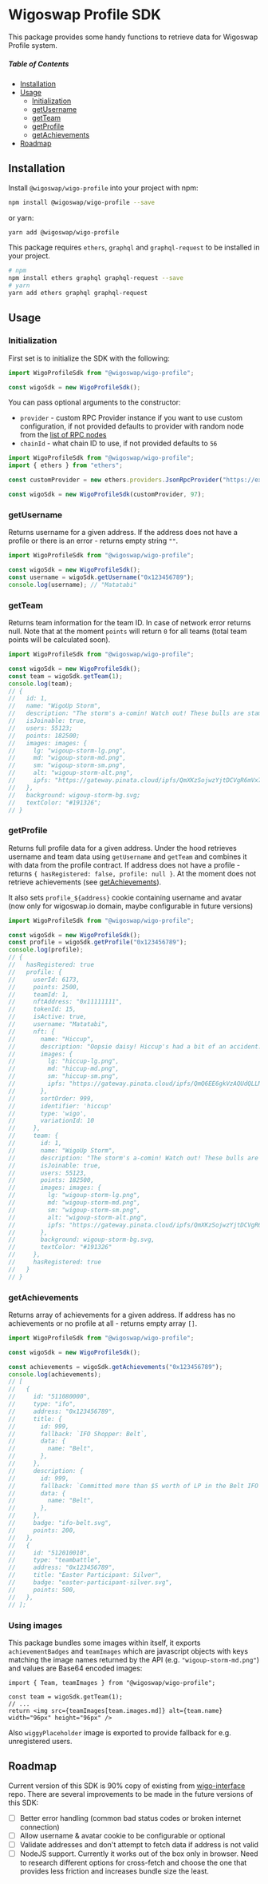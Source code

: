 # Wigoswap Profile SDK

This package provides some handy functions to retrieve data for Wigoswap Profile system.

##### Table of Contents

- [Installation](#installation)
- [Usage](#usage)
  - [Initialization](#initialization)
  - [getUsername](#getUsername)
  - [getTeam](#getTeam)
  - [getProfile](#getProfile)
  - [getAchievements](#getAchievements)
- [Roadmap](#roadmap)

## Installation

Install `@wigoswap/wigo-profile` into your project with npm:

```bash
npm install @wigoswap/wigo-profile --save
```

or yarn:

```bash
yarn add @wigoswap/wigo-profile
```

This package requires `ethers`, `graphql` and `graphql-request` to be installed in your project.

```bash
# npm
npm install ethers graphql graphql-request --save
# yarn
yarn add ethers graphql graphql-request
```

## Usage

### Initialization

First set is to initialize the SDK with the following:

```js
import WigoProfileSdk from "@wigoswap/wigo-profile";

const wigoSdk = new WigoProfileSdk();
```

You can pass optional arguments to the constructor:

- `provider` - custom RPC Provider instance if you want to use custom configuration, if not provided defaults to provider with random node from the [list of RPC nodes](src/utils/getRpcUrl.ts)
- `chainId` - what chain ID to use, if not provided defaults to `56`

```js
import WigoProfileSdk from "@wigoswap/wigo-profile";
import { ethers } from "ethers";

const customProvider = new ethers.providers.JsonRpcProvider("https://example.com");

const wigoSdk = new WigoProfileSdk(customProvider, 97);
```

### getUsername

Returns username for a given address. If the address does not have a profile or there is an error - returns empty string `""`.

```js
import WigoProfileSdk from "@wigoswap/wigo-profile";

const wigoSdk = new WigoProfileSdk();
const username = wigoSdk.getUsername("0x123456789");
console.log(username); // "Matatabi"
```

### getTeam

Returns team information for the team ID. In case of network error returns null. Note that at the moment `points` will return `0` for all teams (total team points will be calculated soon).

```js
import WigoProfileSdk from "@wigoswap/wigo-profile";

const wigoSdk = new WigoProfileSdk();
const team = wigoSdk.getTeam(1);
console.log(team);
// {
//   id: 1,
//   name: "WigoUp Storm",
//   description: "The storm's a-comin! Watch out! These bulls are stampeding in a wigoup surge!",
//   isJoinable: true,
//   users: 55123;
//   points: 182500;
//   images: images: {
//     lg: "wigoup-storm-lg.png",
//     md: "wigoup-storm-md.png",
//     sm: "wigoup-storm-sm.png",
//     alt: "wigoup-storm-alt.png",
//     ipfs: "https://gateway.pinata.cloud/ipfs/QmXKzSojwzYjtDCVgR6mVx7w7DbyYpS7zip4ovJB9fQdMG/wigoup-storm.png",
//   },
//   background: wigoup-storm-bg.svg;
//   textColor: "#191326";
// }
```

### getProfile

Returns full profile data for a given address. Under the hood retrieves username and team data using `getUsername` and `getTeam` and combines it with data from the profile contract. If address does not have a profile - returns `{ hasRegistered: false, profile: null }`. At the moment does not retrieve achievements (see [getAchievements](#getAchievements)).

It also sets `profile_${address}` cookie containing username and avatar (now only for wigoswap.io domain, maybe configurable in future versions)

```js
import WigoProfileSdk from "@wigoswap/wigo-profile";

const wigoSdk = new WigoProfileSdk();
const profile = wigoSdk.getProfile("0x123456789");
console.log(profile);
// {
//   hasRegistered: true
//   profile: {
//     userId: 6173,
//     points: 2500,
//     teamId: 1,
//     nftAddress: "0x11111111",
//     tokenId: 15,
//     isActive: true,
//     username: "Matatabi",
//     nft: {
//       name: "Hiccup",
//       description: "Oopsie daisy! Hiccup's had a bit of an accident. Poor little fella.",
//       images: {
//         lg: "hiccup-lg.png",
//         md: "hiccup-md.png",
//         sm: "hiccup-sm.png",
//         ipfs: "https://gateway.pinata.cloud/ipfs/QmQ6EE6gkVzAQUdQLLM7CyrnME6LZHCoy92ZERW8HXmyjw/hiccup.png",
//       },
//       sortOrder: 999,
//       identifier: 'hiccup'
//       type: 'wigo',
//       variationId: 10
//     },
//     team: {
//       id: 1,
//       name: "WigoUp Storm",
//       description: "The storm's a-comin! Watch out! These bulls are stampeding in a wigoup surge!",
//       isJoinable: true,
//       users: 55123,
//       points: 182500,
//       images: images: {
//         lg: "wigoup-storm-lg.png",
//         md: "wigoup-storm-md.png",
//         sm: "wigoup-storm-sm.png",
//         alt: "wigoup-storm-alt.png",
//         ipfs: "https://gateway.pinata.cloud/ipfs/QmXKzSojwzYjtDCVgR6mVx7w7DbyYpS7zip4ovJB9fQdMG sy  rup-storm.png",
//       },
//       background: wigoup-storm-bg.svg,
//       textColor: "#191326"
//     },
//     hasRegistered: true
//   }
// }
```

### getAchievements

Returns array of achievements for a given address. If address has no achievements or no profile at all - returns empty array `[]`.

```js
import WigoProfileSdk from "@wigoswap/wigo-profile";

const wigoSdk = new WigoProfileSdk();

const achievements = wigoSdk.getAchievements("0x123456789");
console.log(achievements);
// [
//   {
//     id: "511080000",
//     type: "ifo",
//     address: "0x123456789",
//     title: {
//       id: 999,
//       fallback: `IFO Shopper: Belt`,
//       data: {
//         name: "Belt",
//       },
//     },
//     description: {
//       id: 999,
//       fallback: `Committed more than $5 worth of LP in the Belt IFO`,
//       data: {
//         name: "Belt",
//       },
//     },
//     badge: "ifo-belt.svg",
//     points: 200,
//   },
//   {
//     id: "512010010",
//     type: "teambattle",
//     address: "0x123456789",
//     title: "Easter Participant: Silver",
//     badge: "easter-participant-silver.svg",
//     points: 500,
//   },
// ];
```

### Using images

This package bundles some images within itself, it exports `achievementBadges` and `teamImages` which are javascript objects with keys matching the image names returned by the API (e.g. `"wigoup-storm-md.png"`) and values are Base64 encoded images:

```JSX
import { Team, teamImages } from "@wigoswap/wigo-profile";

const team = wigoSdk.getTeam(1);
// ...
return <img src={teamImages[team.images.md]} alt={team.name} width="96px" height="96px" />
```

Also `wiggyPlaceholder` image is exported to provide fallback for e.g. unregistered users.

## Roadmap

Current version of this SDK is 90% copy of existing from [wigo-interface](https://github.com/wigoswap/wigo-interface) repo. There are several improvements to be made in the future versions of this SDK:

- [ ] Better error handling (common bad status codes or broken internet connection)
- [ ] Allow username & avatar cookie to be configurable or optional
- [ ] Validate addresses and don't attempt to fetch data if address is not valid
- [ ] NodeJS support. Currently it works out of the box only in browser. Need to research different options for cross-fetch and choose the one that provides less friction and increases bundle size the least.
